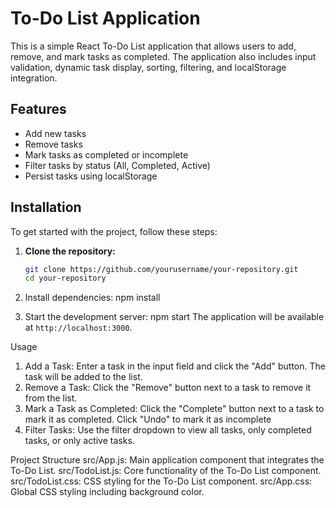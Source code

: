 # To-Do List Application

This is a simple React To-Do List application that allows users to add, remove, and mark tasks as completed. The application also includes input validation, dynamic task display, sorting, filtering, and localStorage integration.

## Features

- Add new tasks
- Remove tasks
- Mark tasks as completed or incomplete
- Filter tasks by status (All, Completed, Active)
- Persist tasks using localStorage

## Installation

To get started with the project, follow these steps:

1. **Clone the repository:**

   ```sh
   git clone https://github.com/yourusername/your-repository.git
   cd your-repository
2. Install dependencies:
   npm install
3. Start the development server:
    npm start
The application will be available at `http://localhost:3000`.

Usage
1. Add a Task:
         Enter a task in the input field and click the "Add" button. The task will be added to the list.
2. Remove a Task:
         Click the "Remove" button next to a task to remove it from the list.
3. Mark a Task as Completed:
         Click the "Complete" button next to a task to mark it as completed. Click "Undo" to mark it as incomplete
4. Filter Tasks:
          Use the filter dropdown to view all tasks, only completed tasks, or only active tasks.

Project Structure
    src/App.js: Main application component that integrates the To-Do List.
    src/TodoList.js: Core functionality of the To-Do List component.
    src/TodoList.css: CSS styling for the To-Do List component.
    src/App.css: Global CSS styling including background color.




